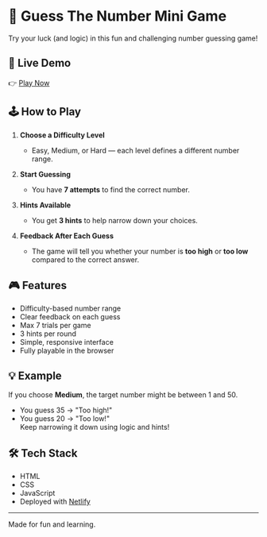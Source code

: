 # 🎯 Guess The Number Mini Game

Try your luck (and logic) in this fun and challenging number guessing game!

## 🔗 Live Demo

👉 [Play Now](https://guessthenumbermini.netlify.app)

## 🕹️ How to Play

1. **Choose a Difficulty Level**

   - Easy, Medium, or Hard — each level defines a different number range.

2. **Start Guessing**

   - You have **7 attempts** to find the correct number.

3. **Hints Available**

   - You get **3 hints** to help narrow down your choices.

4. **Feedback After Each Guess**
   - The game will tell you whether your number is **too high** or **too low** compared to the correct answer.

## 🎮 Features

- Difficulty-based number range
- Clear feedback on each guess
- Max 7 trials per game
- 3 hints per round
- Simple, responsive interface
- Fully playable in the browser

## 💡 Example

If you choose **Medium**, the target number might be between 1 and 50.

- You guess 35 → "Too high!"
- You guess 20 → "Too low!"  
  Keep narrowing it down using logic and hints!

## 🛠️ Tech Stack

- HTML
- CSS
- JavaScript
- Deployed with [Netlify](https://netlify.com)

---

Made for fun and learning.
